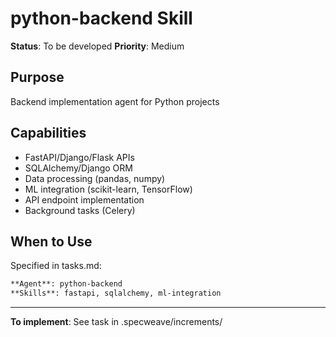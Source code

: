 # python-backend Skill

**Status**: To be developed
**Priority**: Medium

## Purpose

Backend implementation agent for Python projects

## Capabilities

- FastAPI/Django/Flask APIs
- SQLAlchemy/Django ORM
- Data processing (pandas, numpy)
- ML integration (scikit-learn, TensorFlow)
- API endpoint implementation
- Background tasks (Celery)

## When to Use

Specified in tasks.md:
```markdown
**Agent**: python-backend
**Skills**: fastapi, sqlalchemy, ml-integration
```

---

**To implement**: See task in .specweave/increments/
